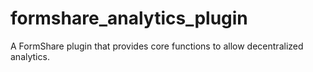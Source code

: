 # formshare_analytics_plugin
A FormShare plugin that provides core functions to allow decentralized analytics.
